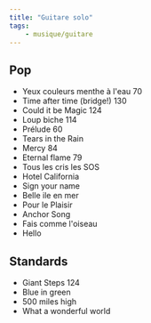 ```yaml
---
title: "Guitare solo"
tags:
    - musique/guitare
---
```


## Pop

- Yeux couleurs menthe à l'eau 70
- Time after time (bridge!) 130
- Could it be Magic 124
- Loup biche 114
- Prélude 60
- Tears in the Rain
- Mercy 84
- Eternal flame 79
- Tous les cris les SOS
- Hotel California
- Sign your name
- Belle ile en mer
- Pour le Plaisir
- Anchor Song
- Fais comme l'oiseau
- Hello

## Standards

- Giant Steps 124
- Blue in green
- 500 miles high
- What a wonderful world

